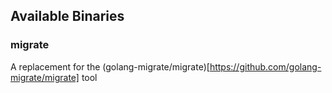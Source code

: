 
## Available Binaries 

### migrate 
A replacement for the (golang-migrate/migrate)[https://github.com/golang-migrate/migrate] tool
